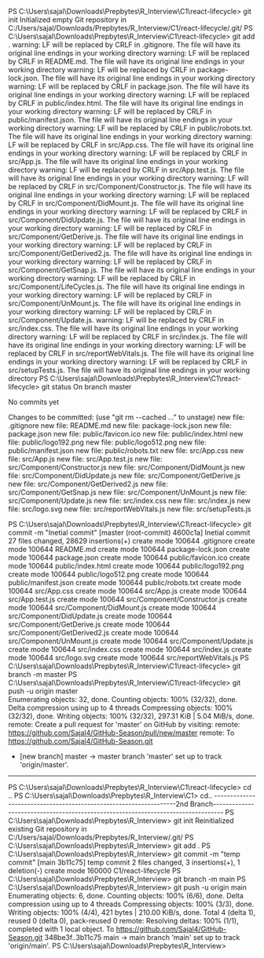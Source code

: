 PS C:\Users\sajal\Downloads\Prepbytes\R_Interview\C1\react-lifecycle> git init
Initialized empty Git repository in C:/Users/sajal/Downloads/Prepbytes/R_Interview/C1/react-lifecycle/.git/
PS C:\Users\sajal\Downloads\Prepbytes\R_Interview\C1\react-lifecycle> git add .
warning: LF will be replaced by CRLF in .gitignore.
The file will have its original line endings in your working directory
warning: LF will be replaced by CRLF in README.md.
The file will have its original line endings in your working directory
warning: LF will be replaced by CRLF in package-lock.json.
The file will have its original line endings in your working directory
warning: LF will be replaced by CRLF in package.json.
The file will have its original line endings in your working directory
warning: LF will be replaced by CRLF in public/index.html.
The file will have its original line endings in your working directory
warning: LF will be replaced by CRLF in public/manifest.json.
The file will have its original line endings in your working directory
warning: LF will be replaced by CRLF in public/robots.txt.
The file will have its original line endings in your working directory
warning: LF will be replaced by CRLF in src/App.css.
The file will have its original line endings in your working directory
warning: LF will be replaced by CRLF in src/App.js.
The file will have its original line endings in your working directory
warning: LF will be replaced by CRLF in src/App.test.js.
The file will have its original line endings in your working directory
warning: LF will be replaced by CRLF in src/Component/Constructor.js.
The file will have its original line endings in your working directory
warning: LF will be replaced by CRLF in src/Component/DidMount.js.
The file will have its original line endings in your working directory
warning: LF will be replaced by CRLF in src/Component/DidUpdate.js.
The file will have its original line endings in your working directory
warning: LF will be replaced by CRLF in src/Component/GetDerive.js.
The file will have its original line endings in your working directory
warning: LF will be replaced by CRLF in src/Component/GetDerived2.js.
The file will have its original line endings in your working directory
warning: LF will be replaced by CRLF in src/Component/GetSnap.js.
The file will have its original line endings in your working directory
warning: LF will be replaced by CRLF in src/Component/LifeCycles.js.
The file will have its original line endings in your working directory
warning: LF will be replaced by CRLF in src/Component/UnMount.js.
The file will have its original line endings in your working directory
warning: LF will be replaced by CRLF in src/Component/Update.js.
warning: LF will be replaced by CRLF in src/index.css.
The file will have its original line endings in your working directory
warning: LF will be replaced by CRLF in src/index.js.
The file will have its original line endings in your working directory
warning: LF will be replaced by CRLF in src/reportWebVitals.js.
The file will have its original line endings in your working directory
warning: LF will be replaced by CRLF in src/setupTests.js.
The file will have its original line endings in your working directory
PS C:\Users\sajal\Downloads\Prepbytes\R_Interview\C1\react-lifecycle> git status
On branch master

No commits yet

Changes to be committed:
  (use "git rm --cached <file>..." to unstage)
        new file:   .gitignore
        new file:   README.md
        new file:   package-lock.json
        new file:   package.json
        new file:   public/favicon.ico
        new file:   public/index.html
        new file:   public/logo192.png
        new file:   public/logo512.png
        new file:   public/manifest.json
        new file:   public/robots.txt
        new file:   src/App.css
        new file:   src/App.js
        new file:   src/App.test.js
        new file:   src/Component/Constructor.js
        new file:   src/Component/DidMount.js
        new file:   src/Component/DidUpdate.js
        new file:   src/Component/GetDerive.js
        new file:   src/Component/GetDerived2.js
        new file:   src/Component/GetSnap.js
        new file:   src/Component/UnMount.js
        new file:   src/Component/Update.js
        new file:   src/index.css
        new file:   src/index.js
        new file:   src/logo.svg
        new file:   src/reportWebVitals.js
        new file:   src/setupTests.js

PS C:\Users\sajal\Downloads\Prepbytes\R_Interview\C1\react-lifecycle> git commit -m "Inetial commit" 
[master (root-commit) 4600c1a] Inetial commit
 27 files changed, 28629 insertions(+)
 create mode 100644 .gitignore
 create mode 100644 README.md
 create mode 100644 package-lock.json
 create mode 100644 package.json
 create mode 100644 public/favicon.ico
 create mode 100644 public/index.html
 create mode 100644 public/logo192.png
 create mode 100644 public/logo512.png
 create mode 100644 public/manifest.json
 create mode 100644 public/robots.txt
 create mode 100644 src/App.css
 create mode 100644 src/App.js
 create mode 100644 src/App.test.js
 create mode 100644 src/Component/Constructor.js
 create mode 100644 src/Component/DidMount.js
 create mode 100644 src/Component/DidUpdate.js
 create mode 100644 src/Component/GetDerive.js
 create mode 100644 src/Component/GetDerived2.js
 create mode 100644 src/Component/UnMount.js
 create mode 100644 src/Component/Update.js
 create mode 100644 src/index.css
 create mode 100644 src/index.js
 create mode 100644 src/logo.svg
 create mode 100644 src/reportWebVitals.js
PS C:\Users\sajal\Downloads\Prepbytes\R_Interview\C1\react-lifecycle> git branch -m master
PS C:\Users\sajal\Downloads\Prepbytes\R_Interview\C1\react-lifecycle> git push -u origin master      
Enumerating objects: 32, done.
Counting objects: 100% (32/32), done.
Delta compression using up to 4 threads
Compressing objects: 100% (32/32), done.
Writing objects: 100% (32/32), 297.31 KiB | 5.04 MiB/s, done.
remote: Create a pull request for 'master' on GitHub by visiting:
remote:      https://github.com/Sajal4/GitHub-Season/pull/new/master
remote:
To https://github.com/Sajal4/GitHub-Season.git
 * [new branch]      master -> master
branch 'master' set up to track 'origin/master'.
-------------------------------------------------------------------------------------------------------------------------------------------------------------
PS C:\Users\sajal\Downloads\Prepbytes\R_Interview\C1\react-lifecycle> cd ..
PS C:\Users\sajal\Downloads\Prepbytes\R_Interview\C1> cd..
------------------------------------------------------------------2nd Branch---------------------------------------------------------------------------------
PS C:\Users\sajal\Downloads\Prepbytes\R_Interview> git init
Reinitialized existing Git repository in C:/Users/sajal/Downloads/Prepbytes/R_Interview/.git/
PS C:\Users\sajal\Downloads\Prepbytes\R_Interview> git add .
PS C:\Users\sajal\Downloads\Prepbytes\R_Interview> git commit -m "temp commit"
[main 3b11c75] temp commit
 2 files changed, 3 insertions(+), 1 deletion(-)
 create mode 160000 C1/react-lifecycle
PS C:\Users\sajal\Downloads\Prepbytes\R_Interview> git branch -m main
PS C:\Users\sajal\Downloads\Prepbytes\R_Interview> git push -u origin main    
Enumerating objects: 6, done.
Counting objects: 100% (6/6), done.
Delta compression using up to 4 threads
Compressing objects: 100% (3/3), done.
Writing objects: 100% (4/4), 421 bytes | 210.00 KiB/s, done.
Total 4 (delta 1), reused 0 (delta 0), pack-reused 0
remote: Resolving deltas: 100% (1/1), completed with 1 local object.
To https://github.com/Sajal4/GitHub-Season.git
   348be3f..3b11c75  main -> main
branch 'main' set up to track 'origin/main'.
PS C:\Users\sajal\Downloads\Prepbytes\R_Interview>
  
  
  
  
